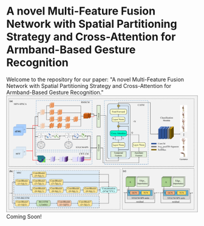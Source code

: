 # A novel Multi-Feature Fusion Network with Spatial Partitioning Strategy and Cross-Attention for Armband-Based Gesture Recognition
Welcome to the repository for our paper: "A novel Multi-Feature Fusion Network with Spatial Partitioning Strategy and Cross-Attention for Armband-Based Gesture Recognition."
![image](https://github.com/ZJUTofBrainIntelligence/MFN-SPSCA/blob/main/img/fig2.png)
Coming Soon!
